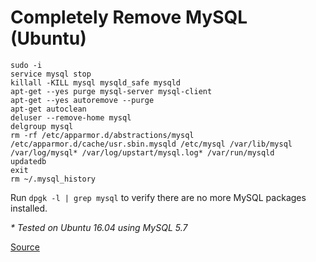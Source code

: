 # Completely Remove MySQL (Ubuntu)

```
sudo -i
service mysql stop
killall -KILL mysql mysqld_safe mysqld
apt-get --yes purge mysql-server mysql-client
apt-get --yes autoremove --purge
apt-get autoclean
deluser --remove-home mysql
delgroup mysql
rm -rf /etc/apparmor.d/abstractions/mysql /etc/apparmor.d/cache/usr.sbin.mysqld /etc/mysql /var/lib/mysql /var/log/mysql* /var/log/upstart/mysql.log* /var/run/mysqld
updatedb
exit
rm ~/.mysql_history
```

Run `dpgk -l | grep mysql` to verify there are no more MySQL packages installed.

_* Tested on Ubuntu 16.04 using MySQL 5.7_

[Source](https://askubuntu.com/a/640900)
